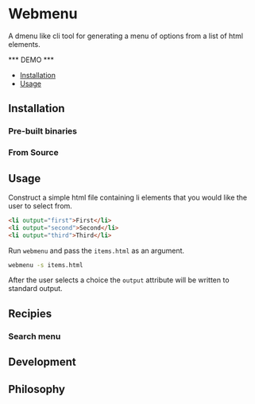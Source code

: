 

# Webmenu

A dmenu like cli tool for generating a menu of options from a list of html elements. 

*** DEMO ***

<!-- toc -->

- [Installation](#installation)
- [Usage](#usage)

## Installation

### Pre-built binaries

### From Source

## Usage

Construct a simple html file containing li elements that you would like the user to select from. 

```html
<li output="first">First</li>
<li output="second">Second</li>
<li output="third">Third</li>
```


Run `webmenu` and pass the `items.html` as an argument.

```bash
webmenu -s items.html
```

After the user selects a choice the `output` attribute will be written to standard output. 

## Recipies

### Search menu



## Development


## Philosophy


